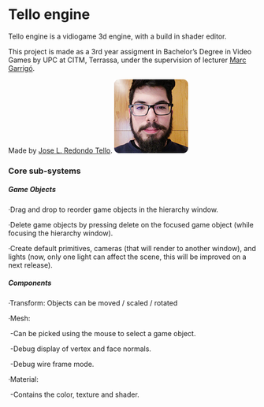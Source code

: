 # Tello engine

Tello engine is a vidiogame 3d engine, with a build in shader editor. 

This project is made as a 3rd year assigment in Bachelor’s Degree in Video Games by UPC at CITM, Terrassa, under the supervision of lecturer [Marc Garrigó](www.linkedin.com/in/mgarrigo/). 



Made by [Jose L. Redondo Tello](https://www.linkedin.com/in/jose-lu%C3%ADs-redondo-tello-44918b19b/).																			![Jose](https://raw.githubusercontent.com/x-mat-studio/HeartsOfGreed/Wiki/Welcome%20Page/Team%20Portraits/josePortrait.png) 



### Core sub-systems

##### Game Objects

·Drag and drop to reorder game objects in the hierarchy window.

·Delete game objects by pressing delete on the focused game object (while focusing the hierarchy window).

·Create default primitives, cameras (that will render to another window), and lights (now, only one light can affect the scene, this will be improved on a next release).



##### Components

·Transform: Objects can be moved / scaled / rotated 

·Mesh: 

​		-Can be picked using the mouse to select a game object.

​		-Debug display of vertex and face normals.

​		-Debug wire frame mode.



·Material:

​		-Contains the color, texture and shader.

​		